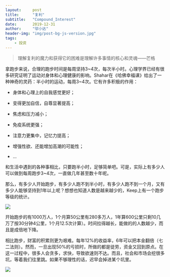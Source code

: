 ```yaml
---
layout:     post
title:      "复利"
subtitle:   "Compound_Interest"
date:       2019-12-31
author:     "邬小达"
header-img: "img/post-bg-js-version.jpg"
tags:
    - 投资
---
```


> 理解复利的魔力和获得它的困难是理解许多事情的核心和灵魂——芒格

拿跑步来说，合理的跑步时间是每周坚持3~4次，每次半小时。心理学界已经有很多研究证明了运动对身体和心理健康的影响。Shahar在《哈佛幸福课》给出了一种神奇的灵药：半小时的运动，每周3~4次。它有许多积极的作用：

* 身体和心理上的自我感觉更好；

* 变得更加自信，自尊显著提高；

* 焦虑和压力减小；

* 免疫系统更强；

* 注意力更集中，记忆力提高；

* 增强性欲、还能增加高潮的可能性；
* ...

和生活中遇到的各种事相比，只要跑半小时，足够简单吧。可是，实际上有多少人可以做到每周跑步3~4次，一直做几年甚至数十年呢。

那么，有多少人开始跑步，有多少人跑不到半小时，有多少人跑不到一个月，又有多少人能够坚持到1年以上呢？想想也知道人数是越来越少的，Keep上有一个跑步等级的统计。

![](https://i.loli.net/2021/08/04/dD91NS6Jm7HgBRW.jpg)

开始跑步的有1000万人，1个月算50公里有280多万人，1年算600公里只剩10几万了按30分钟4公里，1个月12.5次计算）。时间拉得越长，能做的的人数越少，而且是成倍地下降。

相比跑步，财富的积累则更为艰难。每年12%的收益率，6年可以把本金翻倍（七二法则）。然而，一旦出现50%的亏损时，所做的都是徒劳，资金又回到原点。在这一过程中，很多人会贪多，求快，导致欲速则不达。而且，社会和市场会挖很多坑，等着我们往里跳。如果不够理性的话，迟早会掉进某个坑里。

![](https://i.loli.net/2021/08/04/Jo8XsEyDt5ezNUp.jpg)



